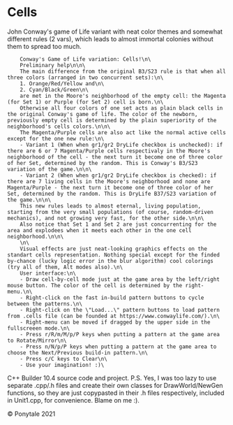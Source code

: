 # Cells
John Conway's game of Life variant with neat color themes and somewhat different rules (2 vars), which leads to almost immortal colonies without them to spread too much.

		Conway's Game of Life variation: Cells!\n\
		Preliminary help\n\n\
		The main difference from the original B3/S23 rule is that when all three colors (arranged in two concurrent sets):\n\
		1. Orange/Red/Yellow and\n\
		2. Cyan/Black/Green\n\
		are met in the Moore's neighborhood of the empty cell: the Magenta (for Set 1) or Purple (for Set 2) cell is born.\n\
		Otherwise all four colors of one set acts as plain black cells in the original Conway's game of life. The color of the newborn, previously empty cell is determined by the plain superiority of the neighborhood's cells colors.\n\n\
		The Magenta/Purple cells are also act like the normal active cells except for the one new rule:\n\
		- Variant 1 (When when gr1/gr2 DryLife checkbox is unchecked): if there are 6 or 7 Magenta/Purple cells respectivaly in the Moore's neighborhood of the cell - the next turn it become one of three color of her Set, determined by the random. This is Conway's B3/S23 variation of the game.\n\n\
		- Variant 2 (When when gr1/gr2 DryLife checkbox is checked): if there are 7 living cells in the Moore's neighborhood and none are Magenta/Purple - the next turn it become one of three color of her Set, determined by the random. This is DryLife B37/S23 variation of the game.\n\n\
		This new rules leads to almost eternal, living population, starting from the very small populations (of course, random-driven mechanics), and not growing very fast, for the other side.\n\n\
		Also notice that Set 1 and Set 2 are just concurrenting for the area and explodees when it meets each other in the one cell neighborhood.\n\n\
		\n\
		Visual effects are just neat-looking graphics effects on the standart cells representation. Nothing special except for the finded by-chance (lucky logic error in the blur algorithm) cool colorings (try all of them, Alt modes also).\n\
		User interface:\n\
		- Draw cell-by-cell mode just at the game area by the left/right mouse button. The color of the cell is determined by the right-menu.\n\
		- Right-click on the fast in-build pattern buttons to cycle between the patterns.\n\
		- Right-click on the \"Load...\" pattern buttons to load pattern from .cells file (can be founded at https://www.conwaylife.com/).\n\
		- Right-menu can be moved if dragged by the upper side in the fullscreeen mode.\n\
		- Press r/R/m/M/p/P keys when putting a pattern at the game area to Rotate/Mirror\n\
		- Press n/N/p/P keys when putting a pattern at the game area to choose the Next/Previous build-in pattern.\n\
		- Press c/C keys to Clear\n\
		- Use your imagination! :)\

C++ Builder 10.4 source code and project.
P.S. Yes, I was too lazy to use separate .cpp/.h files and create their own classes for DrawWorld/NewGen functions, so they are just copypasted in their .h files respectively, included in Unit1.cpp, for convenience. Blame on me :).

© Ponytale 2021
